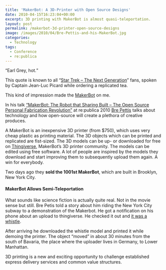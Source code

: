 ```yaml
---
title: 'MakerBot: A 3D-Printer with Open Source Designs'
date: 2010-04-15T16:23:04+00:00
excerpt: 3D printing with MakerBot is almost quasi-teleportation.
layout: post
permalink: /makerbot-3d-printer-open-source-designs
image: /images/2010/04/Bre-Pettis-and-his-MakerBot.jpg
categories:
  - Technology
tags:
  - Conference
  - re:publica
---
```

<q>Earl Grey, hot.</q>

This quote is known to all “[Star Trek – The Next Generation](https://en.wikipedia.org/wiki/Star_Trek:_The_Next_Generation)” fans, spoken by Captain Jean-Luc Picard while ordering a replicated tea.

This kind of impression made the [MakerBot](https://www.makerbot.com/) on me.

In his talk [“MakerBot: The Robot that Sharing Built – The Open Source Personal Fabrication Revolution”](http://archiv.re-publica.de/2011/12/04/the-open-source-personal-fabrication-revolution/) at re:publica 2010 [Bre Pettis](http://brepettis.com/) talks about technology and how open-source will create a plethora of creative produces.

A MakerBot is an inexpensive 3D printer (from $750), which uses very cheap plastic as printing material. The 3D objects which can be printed and replicated are fist-sized. The 3D models can be up- or downloaded for free on [Thingiverse](https://www.thingiverse.com/), MakerBot’s 3D printer community. The models can be edited using free software. A lot of people are inspired by the models they download and start improving them to subsequently upload them again. A win for everybody.

Two days ago they **sold the 1001st MakerBot**, which are built in Brooklyn, New York City.

#### MakerBot Allows Semi-Teleportation

What sounds like science fiction is actually quite real. Not in the movie sense but still. Bre Petis told a story about him riding the New York City subway to a demonstration of the Makerbot. He got a notification on his phone about an upload to thingiverse. He checked it out and [it was a whistle](https://www.thingiverse.com/thing:1046).

After arriving he downloaded the whistle model and printed it while demoing the printer. The object “moved” in about 30 minutes from the south of Bavaria, the place where the uploader lives in Germany, to Lower Manhattan.

3D printing is a new and exciting opportunity to challenge established express delivery services and common value structures.